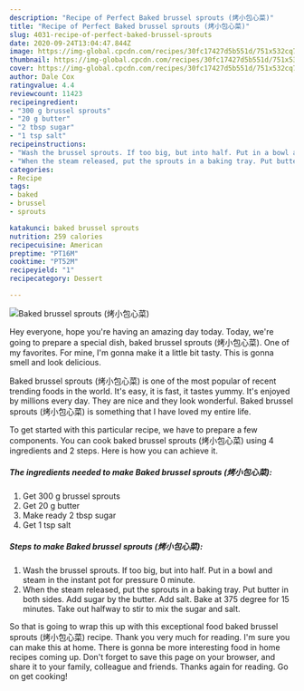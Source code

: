 ```yaml
---
description: "Recipe of Perfect Baked brussel sprouts (烤小包心菜)"
title: "Recipe of Perfect Baked brussel sprouts (烤小包心菜)"
slug: 4031-recipe-of-perfect-baked-brussel-sprouts
date: 2020-09-24T13:04:47.844Z
image: https://img-global.cpcdn.com/recipes/30fc17427d5b551d/751x532cq70/baked-brussel-sprouts-烤小包心菜-recipe-main-photo.jpg
thumbnail: https://img-global.cpcdn.com/recipes/30fc17427d5b551d/751x532cq70/baked-brussel-sprouts-烤小包心菜-recipe-main-photo.jpg
cover: https://img-global.cpcdn.com/recipes/30fc17427d5b551d/751x532cq70/baked-brussel-sprouts-烤小包心菜-recipe-main-photo.jpg
author: Dale Cox
ratingvalue: 4.4
reviewcount: 11423
recipeingredient:
- "300 g brussel sprouts"
- "20 g butter"
- "2 tbsp sugar"
- "1 tsp salt"
recipeinstructions:
- "Wash the brussel sprouts. If too big, but into half. Put in a bowl and steam in the instant pot for pressure 0 minute."
- "When the steam released, put the sprouts in a baking tray. Put butter in both sides. Add sugar by the butter. Add salt. Bake at 375 degree for 15 minutes. Take out halfway to stir to mix the sugar and salt."
categories:
- Recipe
tags:
- baked
- brussel
- sprouts

katakunci: baked brussel sprouts 
nutrition: 259 calories
recipecuisine: American
preptime: "PT16M"
cooktime: "PT52M"
recipeyield: "1"
recipecategory: Dessert

---
```



![Baked brussel sprouts (烤小包心菜)](https://img-global.cpcdn.com/recipes/30fc17427d5b551d/751x532cq70/baked-brussel-sprouts-烤小包心菜-recipe-main-photo.jpg)

Hey everyone, hope you're having an amazing day today. Today, we're going to prepare a special dish, baked brussel sprouts (烤小包心菜). One of my favorites. For mine, I'm gonna make it a little bit tasty. This is gonna smell and look delicious.

Baked brussel sprouts (烤小包心菜) is one of the most popular of recent trending foods in the world. It's easy, it is fast, it tastes yummy. It's enjoyed by millions every day. They are nice and they look wonderful. Baked brussel sprouts (烤小包心菜) is something that I have loved my entire life.




To get started with this particular recipe, we have to prepare a few components. You can cook baked brussel sprouts (烤小包心菜) using 4 ingredients and 2 steps. Here is how you can achieve it.

<!--inarticleads1-->

##### The ingredients needed to make Baked brussel sprouts (烤小包心菜):

1. Get 300 g brussel sprouts
1. Get 20 g butter
1. Make ready 2 tbsp sugar
1. Get 1 tsp salt




<!--inarticleads2-->

##### Steps to make Baked brussel sprouts (烤小包心菜):

1. Wash the brussel sprouts. If too big, but into half. Put in a bowl and steam in the instant pot for pressure 0 minute.
1. When the steam released, put the sprouts in a baking tray. Put butter in both sides. Add sugar by the butter. Add salt. Bake at 375 degree for 15 minutes. Take out halfway to stir to mix the sugar and salt.




So that is going to wrap this up with this exceptional food baked brussel sprouts (烤小包心菜) recipe. Thank you very much for reading. I'm sure you can make this at home. There is gonna be more interesting food in home recipes coming up. Don't forget to save this page on your browser, and share it to your family, colleague and friends. Thanks again for reading. Go on get cooking!
